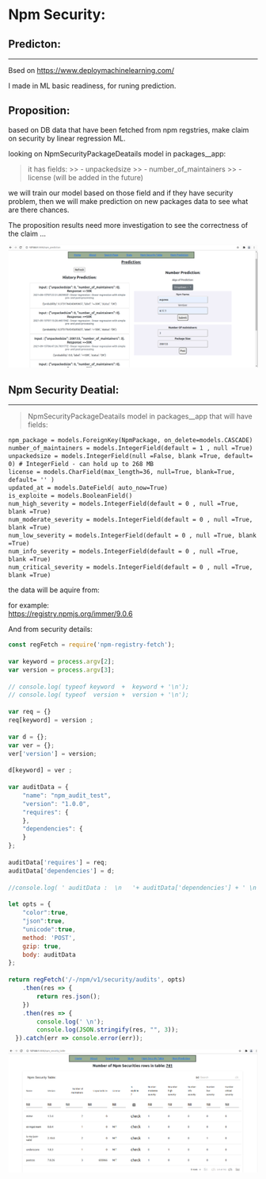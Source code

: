 # Npm Security:



## Predicton:
--------------

Bsed on https://www.deploymachinelearning.com/  


I made in ML basic readiness, for runing prediction.

Proposition:  
-------------

based on DB data that have been fetched from npm regstries, make claim on security by linear regression ML.

looking on NpmSecurityPackageDeatails model in packages__app:
> it has fields:
    >> - unpackedsize
    >> - number_of_maintainers
    >> - license (will be added in the future)

we will train our model based on those field and if they have security problem, then we will make prediction
 on new packages data to see what are there chances.

The proposition results need more investigation to see the correctness of the claim ...


![Npm Predict](npm_prediction.png)

## Npm Security Deatial:
-------------------------

> NpmSecurityPackageDeatails model in packages__app that will have fields:  

    npm_package = models.ForeignKey(NpmPackage, on_delete=models.CASCADE)
    number_of_maintainers = models.IntegerField(default = 1 , null =True)
    unpackedsize = models.IntegerField(null =False, blank =True, default= 0) # IntegerField - can hold up to 268 MB
    license = models.CharField(max_length=36, null=True, blank=True, default= '' )
    updated_at = models.DateField( auto_now=True)
    is_exploite = models.BooleanField()
    num_high_severity = models.IntegerField(default = 0 , null =True, blank =True)
    num_moderate_severity = models.IntegerField(default = 0 , null =True, blank =True)
    num_low_severity = models.IntegerField(default = 0 , null =True, blank =True)
    num_info_severity = models.IntegerField(default = 0 , null =True, blank =True)
    num_critical_severity = models.IntegerField(default = 0 , null =True, blank =True)



the data will be aquire from:

for example:  
    https://registry.npmjs.org/immer/9.0.6

And from security details:  

```javascript
const regFetch = require('npm-registry-fetch');

var keyword = process.argv[2];
var version = process.argv[3];

// console.log( typeof keyword  +  keyword + '\n');
// console.log( typeof  version +  version + '\n');

var req = {}
req[keyword] = version ;

var d = {};
var ver = {};
ver['version'] = version;

d[keyword] = ver ;

var auditData = {
    "name": "npm_audit_test",
    "version": "1.0.0",
    "requires": {
    },
    "dependencies": {
    }
};

auditData['requires'] = req;
auditData['dependencies'] = d;

//console.log( ' auditData :  \n   '+ auditData['dependencies'] + ' \n \n'  );

let opts = {
    "color":true,
    "json":true,
    "unicode":true,
    method: 'POST',
    gzip: true,
    body: auditData
};

return regFetch('/-/npm/v1/security/audits', opts)
    .then(res => {
        return res.json();
    })
    .then(res => {
        console.log(' \n');
        console.log(JSON.stringify(res, "", 3));
  }).catch(err => console.error(err));
```

![Npm security table](npm_security_table.png)
